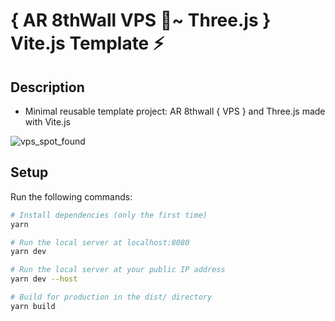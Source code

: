 # { AR 8thWall VPS 📍~ Three.js } Vite.js Template ⚡

## Description

- Minimal reusable template project: AR 8thwall { VPS } and Three.js made with Vite.js


![vps_spot_found](https://user-images.githubusercontent.com/4311684/205789416-99153981-ed28-4b9b-a088-9edcfdd6e296.png)



## Setup

Run the following commands:

```bash
# Install dependencies (only the first time)
yarn

# Run the local server at localhost:8080
yarn dev

# Run the local server at your public IP address
yarn dev --host

# Build for production in the dist/ directory
yarn build
```

